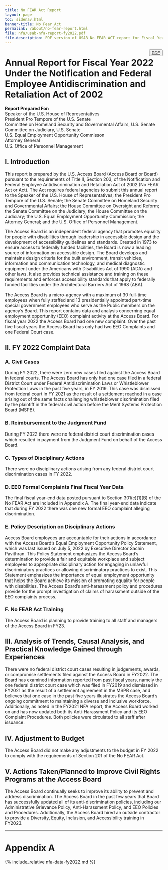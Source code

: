 ```yaml
---
title: No FEAR Act Report
layout: page
toc: sidenav.html
banner-title: No Fear Act
permalink: /about/no-fear-report.html
file: nfa/usab-nfa-report-fy2022.pdf
file-description: PDF version of USAB No FEAR ACT report for Fiscal Year 2022
---
```

<button type="button" class="usa-button--outline" style="float:right" title="{{ page.file-description }}"><a href="{{ site.baseurl }}/files/{{ page.file }}">PDF</a></button>

# Annual Report for Fiscal Year 2022 <br /> Under the Notification and Federal Employee Antidiscrimination and Retaliation Act of 2002

**Report Prepared For:** \
Speaker of the U.S. House of Representatives \
President Pro Tempore of the U.S. Senate \
Committee on Homeland Security and Governmental Affairs, U.S. Senate \
Committee on Judiciary, U.S. Senate \
U.S. Equal Employment Opportunity Commisson \
Attorney General \
U.S. Office of Personnel Management

## I. Introduction

This report is prepared by the U.S. Access Board (Access Board or Board) pursuant to the requirements of Title II, Section 203, of the Notification and Federal Employee Antidiscrimination and Retaliation Act of 2002 (No FEAR Act or Act).  The Act requires federal agencies to submit this annual report to the Speaker of the U.S. House of Representatives; the President Pro Tempore of the U.S. Senate; the Senate Committee on Homeland Security and Governmental Affairs; the House Committee on Oversight and Reform; the Senate Committee on the Judiciary; the House Committee on the Judiciary; the U.S. Equal Employment Opportunity Commission; the Attorney General; and the U.S. Office of Personnel Management.

The Access Board is an independent federal agency that promotes equality for people with disabilities through leadership in accessible design and the development of accessibility guidelines and standards. Created in 1973 to ensure access to federally funded facilities, the Board is now a leading source of information on accessible design.  The Board develops and maintains design criteria for the built environment, transit vehicles, information and communication technology, and medical diagnostic equipment under the Americans with Disabilities Act of 1990 (ADA) and other laws.  It also provides technical assistance and training on these requirements and enforces accessibility standards that apply to federally funded facilities under the Architectural Barriers Act of 1968 (ABA).

The Access Board is a micro-agency with a maximum of 30 full-time employees when fully staffed and 13 presidentially appointed part-time special government employees who serve as the Public members on the agency’s Board. This report contains data and analysis concerning equal employment opportunity (EEO) complaint activity at the Access Board.  For fiscal year 2022 the Access Board had one new complaint. 
 Over the past five fiscal years the Access Board has only had two EEO Complaints and one Federal Court case.

## II. FY 2022 Complaint Data

### A. Civil Cases

During FY 2022, there were zero new cases filed against the Access Board in federal courts.  The Access Board has only had one case filed in a federal District Court under Federal Antidiscrimination Laws or Whistleblower Protection Laws in the past five years, in FY 2019.  This case was dismissed from federal court in FY 2021 as the result of a settlement reached in a case arising out of the same facts challenging whistleblower discrimination filed by the plaintiff in the federal civil action before the Merit Systems Protection Board (MSPB).

### B. Reimbursement to the Judgment Fund

During FY 2022 there were no federal district court discrimination cases which resulted in payment from the Judgment Fund on behalf of the Access Board.

### C. Types of Disciplinary Actions

There were no disciplinary actions arising from any federal district court discrimination cases in FY 2022.

### D. EEO Formal Complaints Final Fiscal Year Data

The final fiscal year-end data posted pursuant to Section 301(c)(1)(B) of the No FEAR Act are included in Appendix A.  The final year-end data indicate that during FY 2022 there was one new formal EEO complaint alleging discrimination.

### E. Policy Description on Disciplinary Actions

Access Board employees are accountable for their actions in accordance with the Access Board’s Equal Employment Opportunity Policy Statement, which was last issued on July 5, 2022 by Executive Director Sachin Pavithran.  This Policy Statement emphasizes the Access Board’s determination to provide a fair and equitable workplace and subject employees to appropriate disciplinary action for engaging in unlawful discriminatory practices or allowing discriminatory practices to exist.  This Statement emphasizes the importance of equal employment opportunity that helps the Board achieve its mission of promoting equality for people with disabilities. The Access Board’s anti-harassment policy and procedures provide for the prompt investigation of claims of harassment outside of the EEO complaints process.

### F. No FEAR Act Training

The Access Board is planning to provide training to all staff and managers of the Access Board in FY23.

## III. Analysis of Trends, Causal Analysis, and Practical Knowledge Gained through Experiences

There were no federal district court cases resulting in judgements, awards, or compromise settlements filed against the Access Board in FY2022.  The Board has examined information reported from past fiscal years, namely the one federal district court case which was filed in FY2019 and dismissed in FY2021 as the result of a settlement agreement in the MSPB case, and believes that one case in the past five years illustrates the Access Board’s ongoing commitment to maintaining a diverse and inclusive workforce.  Additionally, as noted in the FY2021 NFA report, the Access Board worked on and has now updated both its Anti-Harassment Policy and its EEO Complaint Procedures.  Both policies were circulated to all staff after issuance.

## IV. Adjustment to Budget

The Access Board did not make any adjustments to the budget in FY 2022 to comply with the requirements of Section 201 of the No FEAR Act.

## V. Actions Taken/Planned to Improve Civil Rights Programs at the Access Board

The Access Board continually seeks to improve its ability to prevent and address discrimination.  The Access Board in the past few years that Board has successfully updated all of its anti-discrimination policies, including our Administrative Grievance Policy, Anti-Harassment Policy, and EEO Policies and Procedures. Additionally, the Access Board hired an outside contractor to provide a Diversity, Equity, Inclusion, and Accessibility training in FY2023.

<hr />

# Appendix A

{% include_relative nfa-data-fy2022.md %}
